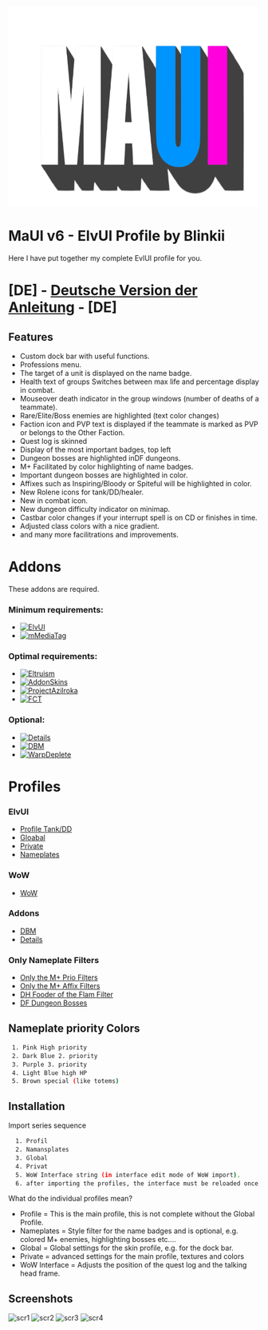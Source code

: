 <p align="center">
  <img width="800" height="400" src="https://github.com/mBlinkii/MaUI-ElvUI-Profile-Strings/blob/main/mauilogo.png">
</p>

# MaUI v6 - ElvUI Profile by Blinkii

Here I have put together my complete EvlUI profile for you.

# [DE] - [Deutsche Version der Anleitung](https://github.com/mBlinkii/MaUI-ElvUI-Profile-Strings/blob/main/Readme_DE.md) - [DE]

## Features
 - Custom dock bar with useful functions.
 - Professions menu.
 - The target of a unit is displayed on the name badge.
 - Health text of groups Switches between max life and percentage display in combat.
 - Mouseover death indicator in the group windows (number of deaths of a teammate).
 - Rare/Elite/Boss enemies are highlighted (text color changes)
 - Faction icon and PVP text is displayed if the teammate is marked as PVP or belongs to the Other Faction.
 - Quest log is skinned
 - Display of the most important badges, top left
 - Dungeon bosses are highlighted inDF dungeons.
 - M+ Facilitated by color highlighting of name badges.
 - Important dungeon bosses are highlighted in color.
 - Affixes such as Inspiring/Bloody or Spiteful will be highlighted in color.
 - New Rolene icons for tank/DD/healer.
 - New in combat icon.
 - New dungeon difficulty indicator on minimap.
 - Castbar color changes if your interrupt spell is on CD or finishes in time.
 - Adjusted class colors with a nice gradient.
 - and many more facilitrations and improvements.

# Addons

These addons are required.

### Minimum requirements:
 - [![ElvUI](https://img.shields.io/badge/Addon-ElvUI-orange)](https://www.tukui.org/download.php?ui=elvui)
 - [![mMediaTag](https://img.shields.io/badge/Addon-mMediaTag-blueviolet)](https://www.curseforge.com/wow/addons/elvui_mmediatag)

### Optimal requirements:
 - [![Eltruism](https://img.shields.io/badge/Addon-Eltruism-blue)](https://www.curseforge.com/wow/addons/elvui-eltruism)
 - [![AddonSkins](https://img.shields.io/badge/Addon-AddonSkins-blue)](https://www.curseforge.com/wow/addons/addonskins)
 - [![ProjectAzilroka](https://img.shields.io/badge/Addon-ProjectAzilroka-blue)](https://www.curseforge.com/wow/addons/projectazilroka)
 - [![FCT](https://img.shields.io/badge/Addon-FCT-red)](https://www.tukui.org/addons.php?id=137)

### Optional:
 - [![Details](https://img.shields.io/badge/Addon-Details-lightgrey)](https://www.curseforge.com/wow/addons/details)
 - [![DBM](https://img.shields.io/badge/Addon-DBM-brightgreen)](https://www.curseforge.com/wow/addons/deadly-boss-mods)
 - [![WarpDeplete](https://img.shields.io/badge/Addon-WarpDeplete-red)](https://www.curseforge.com/wow/addons/warpdeplete)

# Profiles

### ElvUI
 - [Profile Tank/DD](https://github.com/mBlinkii/MaUI-ElvUI-Profile-Strings/blob/main/v6%20Retail/MaUI%20v6%20TANK-DD.txt)
 - [Gloabal](https://github.com/mBlinkii/MaUI-ElvUI-Profile-Strings/blob/main/v6%20Retail/MaUI%20v6%20Global.txt)
 - [Private](https://github.com/mBlinkii/MaUI-ElvUI-Profile-Strings/blob/main/v6%20Retail/MaUI%20v6%20Private.txt)
 - [Nameplates](https://github.com/mBlinkii/MaUI-ElvUI-Profile-Strings/blob/main/v6%20Retail/MaUI%20v6%20Nameplate%20Filter.txt)

### WoW
 - [WoW](https://github.com/mBlinkii/MaUI-ElvUI-Profile-Strings/blob/main/v6%20Retail/MaUI%20Blizz.txt)

### Addons
 - [DBM](https://github.com/mBlinkii/MaUI-ElvUI-Profile-Strings/blob/main/v6%20Retail/DBM.txt)
 - [Details](https://github.com/mBlinkii/MaUI-ElvUI-Profile-Strings/blob/main/v6%20Retail/Details.txt)

### Only Nameplate Filters
 - [Only the M+ Prio Filters](https://github.com/mBlinkii/MaUI-ElvUI-Profile-Strings/blob/main/v6%20Retail/M%2B%20Filter%20for%20NP/M%2B%20Prio%20Namplate%20Filter.txt)
 - [Only the M+ Affix Filters](https://github.com/mBlinkii/MaUI-ElvUI-Profile-Strings/blob/main/v6%20Retail/M%2B%20Filter%20for%20NP/M%2B%20Affix%20Filter.txt)
 - [DH Fooder of the Flam Filter](https://github.com/mBlinkii/MaUI-ElvUI-Profile-Strings/blob/main/v6%20Retail/M%2B%20Filter%20for%20NP/DH%20Fooder%20of%20the%20Flame.txt)
 - [DF Dungeon Bosses](https://github.com/mBlinkii/MaUI-ElvUI-Profile-Strings/blob/main/v6%20Retail/M%2B%20Filter%20for%20NP/DF%20Dungeon%20Bosses.txt)

## Nameplate priority Colors
```bash
 1. Pink High priority
 2. Dark Blue 2. priority
 3. Purple 3. priority
 4. Light Blue high HP
 5. Brown special (like totems)
```

## Installation
Import series sequence

```bash
  1. Profil
  2. Namansplates
  3. Global
  4. Privat
  5. WoW Interface string (in interface edit mode of WoW import).
  6. after importing the profiles, the interface must be reloaded once, just type /rl in the chat.
```

What do the individual profiles mean?
- Profile = This is the main profile, this is not complete without the Global Profile.
- Nameplates = Style filter for the name badges and is optional, e.g. colored M+ enemies, highlighting bosses etc....
- Global = Global settings for the skin profile, e.g. for the dock bar.
- Private = advanced settings for the main profile, textures and colors
- WoW Interface = Adjusts the position of the quest log and the talking head frame.

## Screenshots
![scr1](https://github.com/mBlinkii/MaUI-ElvUI-Profile-Strings/blob/main/Screenshots/2023-01-18%20(2).png)
![scr2](https://github.com/mBlinkii/MaUI-ElvUI-Profile-Strings/blob/main/Screenshots/2023-01-22%20(1).png)
![scr3](https://github.com/mBlinkii/MaUI-ElvUI-Profile-Strings/blob/main/Screenshots/2023-01-22%20(4).png)
![scr4](https://github.com/mBlinkii/MaUI-ElvUI-Profile-Strings/blob/main/Screenshots/2023-01-22%20(6).png)